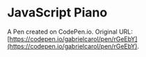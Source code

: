 # JavaScript Piano

A Pen created on CodePen.io. Original URL: [https://codepen.io/gabrielcarol/pen/rGeEbY](https://codepen.io/gabrielcarol/pen/rGeEbY).

